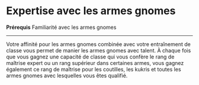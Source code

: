 # Expertise avec les armes gnomes

<p><strong>Prérequis</strong> Familiarité avec les armes gnomes</p>
<hr />
<p>Votre affinité pour les armes gnomes combinée avec votre entraînement de classe vous permet de manier les armes gnomes avec talent. À chaque fois que vous gagnez une capacité de classe qui vous confère le rang de maîtrise expert ou un rang supérieur dans certaines armes, vous gagnez également ce rang de maîtrise pour les coutilles, les kukris et toutes les armes gnomes avec lesquelles vous êtes qualifié.</p>